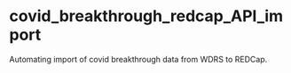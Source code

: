 # covid_breakthrough_redcap_API_import
Automating import of covid breakthrough data from WDRS to REDCap.
